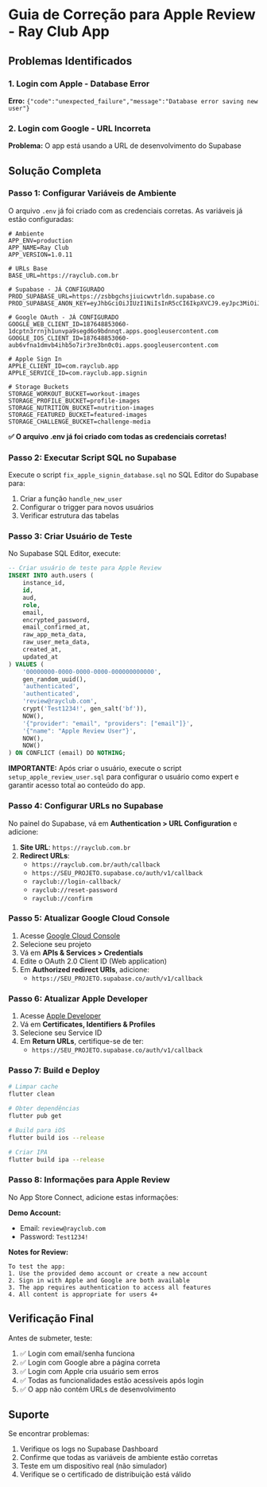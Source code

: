 # Guia de Correção para Apple Review - Ray Club App

## Problemas Identificados

### 1. Login com Apple - Database Error
**Erro:** `{"code":"unexpected_failure","message":"Database error saving new user"}`

### 2. Login com Google - URL Incorreta
**Problema:** O app está usando a URL de desenvolvimento do Supabase

## Solução Completa

### Passo 1: Configurar Variáveis de Ambiente

O arquivo `.env` já foi criado com as credenciais corretas. As variáveis já estão configuradas:

```env
# Ambiente
APP_ENV=production
APP_NAME=Ray Club
APP_VERSION=1.0.11

# URLs Base
BASE_URL=https://rayclub.com.br

# Supabase - JÁ CONFIGURADO
PROD_SUPABASE_URL=https://zsbbgchsjiuicwvtrldn.supabase.co
PROD_SUPABASE_ANON_KEY=eyJhbGciOiJIUzI1NiIsInR5cCI6IkpXVCJ9.eyJpc3MiOiJzdXBhYmFzZSIsInJlZiI6InpzYmJnY2hzaml1aWN3dnRybGRuIiwicm9sZSI6ImFub24iLCJpYXQiOjE3NDIzMzU5ODYsImV4cCI6MjA1NzkxMTk4Nn0.HEN9Mh_tYA7beWvhNwFCKpi8JpYINbPUCYtT66DeaeM

# Google OAuth - JÁ CONFIGURADO
GOOGLE_WEB_CLIENT_ID=187648853060-1dcptn3rrnjh1unvpa9segd6o9bdnnqt.apps.googleusercontent.com
GOOGLE_IOS_CLIENT_ID=187648853060-aub6vfna1dmvb4ihb5o7ir3re3bn0c0i.apps.googleusercontent.com

# Apple Sign In
APPLE_CLIENT_ID=com.rayclub.app
APPLE_SERVICE_ID=com.rayclub.app.signin

# Storage Buckets
STORAGE_WORKOUT_BUCKET=workout-images
STORAGE_PROFILE_BUCKET=profile-images
STORAGE_NUTRITION_BUCKET=nutrition-images
STORAGE_FEATURED_BUCKET=featured-images
STORAGE_CHALLENGE_BUCKET=challenge-media
```

**✅ O arquivo .env já foi criado com todas as credenciais corretas!**

### Passo 2: Executar Script SQL no Supabase

Execute o script `fix_apple_signin_database.sql` no SQL Editor do Supabase para:
1. Criar a função `handle_new_user`
2. Configurar o trigger para novos usuários
3. Verificar estrutura das tabelas

### Passo 3: Criar Usuário de Teste

No Supabase SQL Editor, execute:

```sql
-- Criar usuário de teste para Apple Review
INSERT INTO auth.users (
    instance_id,
    id,
    aud,
    role,
    email,
    encrypted_password,
    email_confirmed_at,
    raw_app_meta_data,
    raw_user_meta_data,
    created_at,
    updated_at
) VALUES (
    '00000000-0000-0000-0000-000000000000',
    gen_random_uuid(),
    'authenticated',
    'authenticated',
    'review@rayclub.com',
    crypt('Test1234!', gen_salt('bf')),
    NOW(),
    '{"provider": "email", "providers": ["email"]}',
    '{"name": "Apple Review User"}',
    NOW(),
    NOW()
) ON CONFLICT (email) DO NOTHING;
```

**IMPORTANTE:** Após criar o usuário, execute o script `setup_apple_review_user.sql` para configurar o usuário como expert e garantir acesso total ao conteúdo do app.

### Passo 4: Configurar URLs no Supabase

No painel do Supabase, vá em **Authentication > URL Configuration** e adicione:

1. **Site URL**: `https://rayclub.com.br`
2. **Redirect URLs**:
   - `https://rayclub.com.br/auth/callback`
   - `https://SEU_PROJETO.supabase.co/auth/v1/callback`
   - `rayclub://login-callback/`
   - `rayclub://reset-password`
   - `rayclub://confirm`

### Passo 5: Atualizar Google Cloud Console

1. Acesse [Google Cloud Console](https://console.cloud.google.com)
2. Selecione seu projeto
3. Vá em **APIs & Services > Credentials**
4. Edite o OAuth 2.0 Client ID (Web application)
5. Em **Authorized redirect URIs**, adicione:
   - `https://SEU_PROJETO.supabase.co/auth/v1/callback`

### Passo 6: Atualizar Apple Developer

1. Acesse [Apple Developer](https://developer.apple.com)
2. Vá em **Certificates, Identifiers & Profiles**
3. Selecione seu Service ID
4. Em **Return URLs**, certifique-se de ter:
   - `https://SEU_PROJETO.supabase.co/auth/v1/callback`

### Passo 7: Build e Deploy

```bash
# Limpar cache
flutter clean

# Obter dependências
flutter pub get

# Build para iOS
flutter build ios --release

# Criar IPA
flutter build ipa --release
```

### Passo 8: Informações para Apple Review

No App Store Connect, adicione estas informações:

**Demo Account:**
- Email: `review@rayclub.com`
- Password: `Test1234!`

**Notes for Review:**
```
To test the app:
1. Use the provided demo account or create a new account
2. Sign in with Apple and Google are both available
3. The app requires authentication to access all features
4. All content is appropriate for users 4+
```

## Verificação Final

Antes de submeter, teste:

1. ✅ Login com email/senha funciona
2. ✅ Login com Google abre a página correta
3. ✅ Login com Apple cria usuário sem erros
4. ✅ Todas as funcionalidades estão acessíveis após login
5. ✅ O app não contém URLs de desenvolvimento

## Suporte

Se encontrar problemas:
1. Verifique os logs no Supabase Dashboard
2. Confirme que todas as variáveis de ambiente estão corretas
3. Teste em um dispositivo real (não simulador)
4. Verifique se o certificado de distribuição está válido 